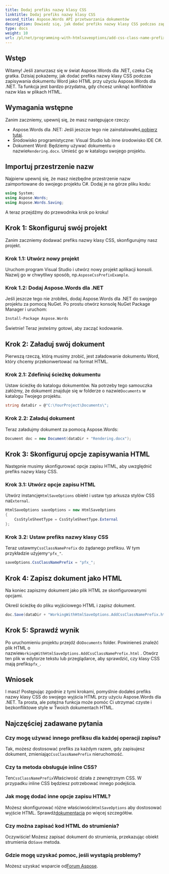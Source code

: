 ```yaml
---
title: Dodaj prefiks nazwy klasy CSS
linktitle: Dodaj prefiks nazwy klasy CSS
second_title: Aspose.Words API przetwarzania dokumentów
description: Dowiedz się, jak dodać prefiks nazwy klasy CSS podczas zapisywania dokumentów Word jako HTML przy użyciu Aspose.Words dla .NET. Zawiera przewodnik krok po kroku, fragmenty kodu i często zadawane pytania.
type: docs
weight: 10
url: /pl/net/programming-with-htmlsaveoptions/add-css-class-name-prefix/
---
```

## Wstęp

Witamy! Jeśli zanurzasz się w świat Aspose.Words dla .NET, czeka Cię gratka. Dzisiaj pokażemy, jak dodać prefiks nazwy klasy CSS podczas zapisywania dokumentu Word jako HTML przy użyciu Aspose.Words dla .NET. Ta funkcja jest bardzo przydatna, gdy chcesz uniknąć konfliktów nazw klas w plikach HTML.

## Wymagania wstępne

Zanim zaczniemy, upewnij się, że masz następujące rzeczy:

-  Aspose.Words dla .NET: Jeśli jeszcze tego nie zainstalowałeś,[pobierz tutaj](https://releases.aspose.com/words/net/).
- Środowisko programistyczne: Visual Studio lub inne środowisko IDE C#.
-  Dokument Word: Będziemy używać dokumentu o nazwie`Rendering.docx`. Umieść go w katalogu swojego projektu.

## Importuj przestrzenie nazw

Najpierw upewnij się, że masz niezbędne przestrzenie nazw zaimportowane do swojego projektu C#. Dodaj je na górze pliku kodu:

```csharp
using System;
using Aspose.Words;
using Aspose.Words.Saving;
```

A teraz przejdźmy do przewodnika krok po kroku!

## Krok 1: Skonfiguruj swój projekt

Zanim zaczniemy dodawać prefiks nazwy klasy CSS, skonfigurujmy nasz projekt.

### Krok 1.1: Utwórz nowy projekt

 Uruchom program Visual Studio i utwórz nowy projekt aplikacji konsoli. Nazwij go w chwytliwy sposób, np.`AsposeCssPrefixExample`.

### Krok 1.2: Dodaj Aspose.Words dla .NET

Jeśli jeszcze tego nie zrobiłeś, dodaj Aspose.Words dla .NET do swojego projektu za pomocą NuGet. Po prostu otwórz konsolę NuGet Package Manager i uruchom:

```bash
Install-Package Aspose.Words
```

Świetnie! Teraz jesteśmy gotowi, aby zacząć kodowanie.

## Krok 2: Załaduj swój dokument

Pierwszą rzeczą, którą musimy zrobić, jest załadowanie dokumentu Word, który chcemy przekonwertować na format HTML.

### Krok 2.1: Zdefiniuj ścieżkę dokumentu

 Ustaw ścieżkę do katalogu dokumentów. Na potrzeby tego samouczka załóżmy, że dokument znajduje się w folderze o nazwie`Documents` w katalogu Twojego projektu.

```csharp
string dataDir = @"C:\YourProject\Documents\";
```

### Krok 2.2: Załaduj dokument

Teraz załadujmy dokument za pomocą Aspose.Words:

```csharp
Document doc = new Document(dataDir + "Rendering.docx");
```

## Krok 3: Skonfiguruj opcje zapisywania HTML

Następnie musimy skonfigurować opcje zapisu HTML, aby uwzględnić prefiks nazwy klasy CSS.

### Krok 3.1: Utwórz opcje zapisu HTML

 Utwórz instancję`HtmlSaveOptions` obiekt i ustaw typ arkusza stylów CSS na`External`.

```csharp
HtmlSaveOptions saveOptions = new HtmlSaveOptions
{
    CssStyleSheetType = CssStyleSheetType.External
};
```

### Krok 3.2: Ustaw prefiks nazwy klasy CSS

 Teraz ustawmy`CssClassNamePrefix` do żądanego prefiksu. W tym przykładzie użyjemy`"pfx_"`.

```csharp
saveOptions.CssClassNamePrefix = "pfx_";
```

## Krok 4: Zapisz dokument jako HTML

Na koniec zapiszmy dokument jako plik HTML ze skonfigurowanymi opcjami.


Określ ścieżkę do pliku wyjściowego HTML i zapisz dokument.

```csharp
doc.Save(dataDir + "WorkingWithHtmlSaveOptions.AddCssClassNamePrefix.html", saveOptions);
```

## Krok 5: Sprawdź wynik

 Po uruchomieniu projektu przejdź do`Documents` folder. Powinieneś znaleźć plik HTML o nazwie`WorkingWithHtmlSaveOptions.AddCssClassNamePrefix.html` . Otwórz ten plik w edytorze tekstu lub przeglądarce, aby sprawdzić, czy klasy CSS mają prefiks`pfx_`.

## Wniosek

I masz! Postępując zgodnie z tymi krokami, pomyślnie dodałeś prefiks nazwy klasy CSS do swojego wyjścia HTML przy użyciu Aspose.Words dla .NET. Ta prosta, ale potężna funkcja może pomóc Ci utrzymać czyste i bezkonfliktowe style w Twoich dokumentach HTML.

## Najczęściej zadawane pytania

### Czy mogę używać innego prefiksu dla każdej operacji zapisu?
 Tak, możesz dostosować prefiks za każdym razem, gdy zapisujesz dokument, zmieniając`CssClassNamePrefix` nieruchomość.

### Czy ta metoda obsługuje inline CSS?
Ten`CssClassNamePrefix`Właściwość działa z zewnętrznym CSS. W przypadku inline CSS będziesz potrzebować innego podejścia.

### Jak mogę dodać inne opcje zapisu HTML?
 Możesz skonfigurować różne właściwości`HtmlSaveOptions` aby dostosować wyjście HTML. Sprawdź[dokumentacja](https://reference.aspose.com/words/net/) po więcej szczegółów.

### Czy można zapisać kod HTML do strumienia?
 Oczywiście! Możesz zapisać dokument do strumienia, przekazując obiekt strumienia do`Save` metoda.

### Gdzie mogę uzyskać pomoc, jeśli wystąpią problemy?
 Możesz uzyskać wsparcie od[Forum Aspose](https://forum.aspose.com/c/words/8).